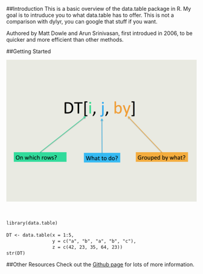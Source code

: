 
##Introduction
This is a basic overview of the data.table package in R. My goal is to intruduce you to what data.table has to offer. This is not a comparison with dylyr, you can google that stuff if you want.

Authored by Matt Dowle and Arun Srinivasan, first introdued in 2006, to be quicker and more efficient than other methods.

##Getting Started

![](images/structure.png)

<br>

```{r}
library(data.table)

DT <- data.table(x = 1:5,
                 y = c("a", "b", "a", "b", "c"),
                 z = c(42, 23, 35, 64, 23))
str(DT)
```


##Other Resources
Check out the [Github page](https://github.com/Rdatatable/data.table/wiki) for lots of more information.

